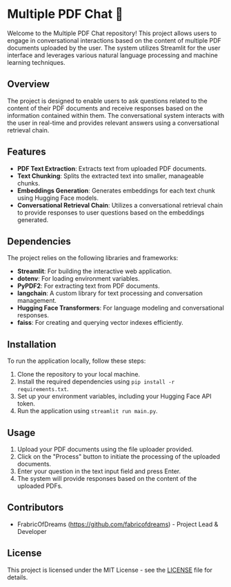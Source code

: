 # Multiple PDF Chat 🦄

Welcome to the Multiple PDF Chat repository! This project allows users to engage in conversational interactions based on the content of multiple PDF documents uploaded by the user. The system utilizes Streamlit for the user interface and leverages various natural language processing and machine learning techniques.

## Overview

The project is designed to enable users to ask questions related to the content of their PDF documents and receive responses based on the information contained within them. The conversational system interacts with the user in real-time and provides relevant answers using a conversational retrieval chain.

## Features

- **PDF Text Extraction**: Extracts text from uploaded PDF documents.
- **Text Chunking**: Splits the extracted text into smaller, manageable chunks.
- **Embeddings Generation**: Generates embeddings for each text chunk using Hugging Face models.
- **Conversational Retrieval Chain**: Utilizes a conversational retrieval chain to provide responses to user questions based on the embeddings generated.

## Dependencies

The project relies on the following libraries and frameworks:

- **Streamlit**: For building the interactive web application.
- **dotenv**: For loading environment variables.
- **PyPDF2**: For extracting text from PDF documents.
- **langchain**: A custom library for text processing and conversation management.
- **Hugging Face Transformers**: For language modeling and conversational responses.
- **faiss**: For creating and querying vector indexes efficiently.

## Installation

To run the application locally, follow these steps:

1. Clone the repository to your local machine.
2. Install the required dependencies using `pip install -r requirements.txt`.
3. Set up your environment variables, including your Hugging Face API token.
4. Run the application using `streamlit run main.py`.

## Usage

1. Upload your PDF documents using the file uploader provided.
2. Click on the "Process" button to initiate the processing of the uploaded documents.
3. Enter your question in the text input field and press Enter.
4. The system will provide responses based on the content of the uploaded PDFs.

## Contributors

- FrabricOfDreams (https://github.com/fabricofdreams) - Project Lead & Developer

## License

This project is licensed under the MIT License - see the [LICENSE](LICENSE) file for details.
